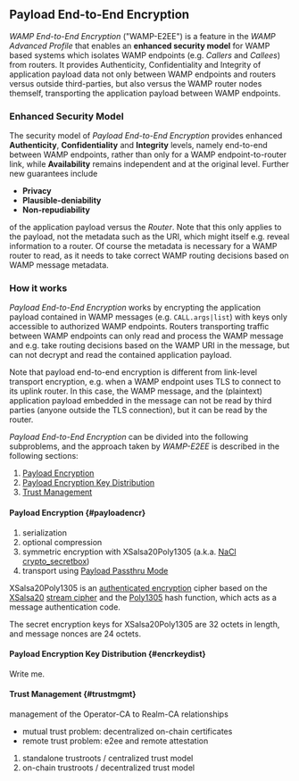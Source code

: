 ## Payload End-to-End Encryption

*WAMP End-to-End Encryption* ("WAMP-E2EE") is a feature in the *WAMP Advanced Profile* that enables an **enhanced security model** for WAMP based systems which isolates WAMP endpoints (e.g. *Callers* and *Callees*) from routers. It provides Authenticity, Confidentiality and Integrity of application payload data not only between WAMP endpoints and routers versus outside third-parties, but also versus the WAMP router nodes themself, transporting the application payload between WAMP endpoints.


### Enhanced Security Model

The security model of *Payload End-to-End Encryption* provides enhanced **Authenticity**, **Confidentiality** and **Integrity** levels, namely end-to-end between WAMP endpoints, rather than only for a WAMP endpoint-to-router link, while **Availability** remains independent and at the original level. Further new guarantees include

* **Privacy**
* **Plausible-deniability**
* **Non-repudiability**

of the application payload versus the *Router*. Note that this only applies to the payload, not the metadata such as the URI, which might itself e.g. reveal information to a router. Of course the metadata is necessary for a WAMP router to read, as it needs to take correct WAMP routing decisions based on WAMP message metadata.


### How it works

*Payload End-to-End Encryption* works by encrypting the application payload contained in WAMP messages (e.g. `CALL.args|list`) with keys only accessible to authorized WAMP endpoints. Routers transporting traffic between WAMP endpoints can only read and process the WAMP message and e.g. take routing decisions based on the WAMP URI in the message, but can not decrypt and read the contained application payload.

Note that payload end-to-end encryption is different from link-level transport encryption, e.g. when a WAMP endpoint uses TLS to connect to its uplink router. In this case, the WAMP message, and the (plaintext) application payload embedded in the message can not be read by third parties (anyone outside the TLS connection), but it can be read by the router.

*Payload End-to-End Encryption* can be divided into the following subproblems, and the approach taken by *WAMP-E2EE* is described in the following sections:

1. [Payload Encryption](#payloadencr)
2. [Payload Encryption Key Distribution](#encrkeydist)
3. [Trust Management](#trustmgmt)


#### Payload Encryption {#payloadencr}

1. serialization
2. optional compression
3. symmetric encryption with XSalsa20Poly1305 (a.k.a. [NaCl crypto_secretbox](https://nacl.cr.yp.to/secretbox.html))
4. transport using [Payload Passthru Mode](#payload-passthru-mode)

XSalsa20Poly1305 is an [authenticated encryption](https://en.wikipedia.org/wiki/Authenticated_encryption) cipher based on the [XSalsa20](https://en.wikipedia.org/wiki/Salsa20) [stream cipher](https://en.wikipedia.org/wiki/Stream_cipher) and the [Poly1305](https://en.wikipedia.org/wiki/Poly1305) hash function, which acts as a message authentication code.

The secret encryption keys for XSalsa20Poly1305 are 32 octets in length, and message nonces are 24 octets.


#### Payload Encryption Key Distribution {#encrkeydist}

Write me.


#### Trust Management {#trustmgmt}

management of the Operator-CA to Realm-CA relationships

* mutual trust problem: decentralized on-chain certificates
* remote trust problem: e2ee and remote attestation

1) standalone trustroots / centralized trust model
2) on-chain trustroots / decentralized trust model
